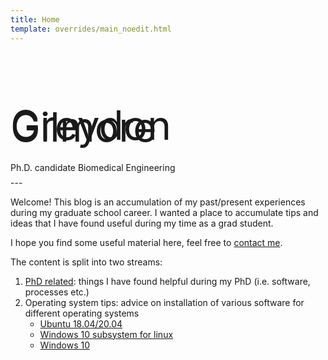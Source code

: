 ```yaml
---
title: Home
template: overrides/main_noedit.html
---
```

<br>
<br>
<br>

<p style="font-size: 64px;line-height: 0.05">Greydon Gilmore</p> 
<p style="line-height: 0.05">Ph.D. candidate Biomedical Engineering</p>
---

Welcome! This blog is an accumulation of my past/present experiences during my graduate school career. I wanted a place to accumulate tips and ideas that I have found useful during my time as a grad student.

I hope you find some useful material here, feel free to <a href='https://www.greydongilmore.com/#contact' target="_blank">contact me</a>.

The content is split into two streams:

1. [PhD related](phd_related/index.html): things I have found helpful during my PhD (i.e. software, processes etc.)
2. Operating system tips: advice on installation of various software for different operating systems
    * [Ubuntu 18.04/20.04](operating_systems/linux/index.html)
    * [Windows 10 subsystem for linux](operating_systems/wsl/index.html)
    * [Windows 10](operating_systems/windows/index.html)
